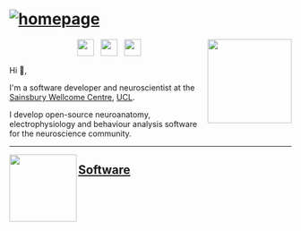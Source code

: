 


# [![homepage](https://user-images.githubusercontent.com/13147259/110202418-53092300-7e60-11eb-9966-2ec36853297d.png)](https://adamltyson.com)




<p>
  <a href="https://adamltyson.com"><img width="150" align='right' src="https://user-images.githubusercontent.com/13147259/110202581-8e582180-7e61-11eb-8404-f8e9cc9a00f2.png"></a>
</p>




<p align='center'
  <a href="https://twitter.com/adamltyson"><img height="1" src="https://user-images.githubusercontent.com/13147259/110203215-bac16d00-7e64-11eb-83bf-84346d332222.png?raw=true"></a>
    <a href="https://twitter.com/adamltyson"><img height="30" src="https://user-images.githubusercontent.com/13147259/110203215-bac16d00-7e64-11eb-83bf-84346d332222.png?raw=true"></a>&nbsp;&nbsp;
  <a href="https://scholar.google.com/citations?user=YhF8QhoAAAAJ&hl=en"><img height="30" src="https://user-images.githubusercontent.com/13147259/110203045-d4ae8000-7e63-11eb-9822-5e4d2a7b552c.png?raw=true"></a>&nbsp;&nbsp;
<a href="https://www.linkedin.com/in/adamltyson/"><img height="30" src="https://user-images.githubusercontent.com/13147259/110203105-1e976600-7e64-11eb-9f3c-04f899f94369.png?raw=true"></a>
</p>




Hi 👋,

I'm a software developer and neuroscientist at the [Sainsbury Wellcome Centre](https://www.sainsburywellcome.org/web/), [UCL](https://www.ucl.ac.uk).

I develop open-source neuroanatomy, electrophysiology and behaviour analysis software for the neuroscience community.


  ---
  
   <p>
  <a href="https://github.com/brainglobe/bg-atlasapi"><img width="120" align='left' src="https://user-images.githubusercontent.com/13147259/110204174-b2b7fc00-7e69-11eb-9180-01def39c6228.png?raw=true">
</p>



   ## Software

